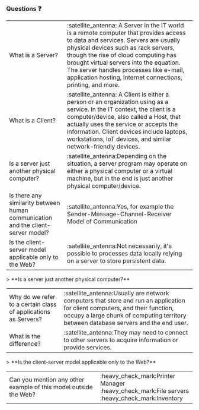 ### Questions :question:   
<table>    
  <tr>
    <td>What is a Server?</td>
    <td>:satellite_antenna: A Server in the IT world is a remote computer that provides access to data and services. Servers are usually physical devices such as rack servers, though the rise of cloud computing has brought virtual servers into the equation. The server handles processes like e-mail, application hosting, Internet connections, printing, and more.</td>
  </tr>   
  <tr>
    <td>What is a Client?</td>
    <td>:satellite_antenna: A Client is either a person or an organization using as a service. In the IT context, the client is a computer/device, also called a Host, that actually uses the service or accepts the information. Client devices include laptops, workstations, IoT devices, and similar network-friendly devices.</td>
  </tr>    
  <tr>
    <td>Is a server just another physical computer?</td>
    <td>:satellite_antenna:Depending on the situation, a server program may operate on either a physical computer or a virtual machine, but in the end is just another physical computer/device.</td>
  </tr>    
  <tr>
    <td>Is there any similarity between human communication and the client-server model?</td>
    <td>:satellite_antenna:Yes, for example the Sender-Message-Channel-Receiver Model of Communication</td>
  </tr>    
  <tr>
    <td> Is the client-server model applicable only to the Web?</td>
    <td>:satellite_antenna:Not necessarily, it's possible to processes data locally relying on a server to store persistent data.</td>
  </tr>   
</table>      > **Is a server just another physical computer?**   
<table>    
  <tr>
    <td>Why do we refer to a certain class of applications as Servers?</td>    
    <td>:satellite_antenna:Usually are network computers that store and run an application for client computers, and their function, occupy a large chunk of computing territory between database servers and the end user.</td>
  </tr>    
  <tr>
    <td>What is the difference?</td>   
    <td>:satellite_antenna:They may need to connect to other servers to acquire information or provide services.</td>
  </tr>  
</table>      > **Is the client-server model applicable only to the Web?**   
<table>    
  <tr>
    <td>Can you mention any other example of this model outside the Web?</td>
    <td>:heavy_check_mark:Printer Manager<br> 
        :heavy_check_mark:File servers<br>    
        :heavy_check_mark:Inventory</td></tr>   
</table>

